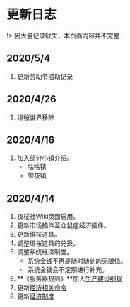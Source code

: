 # 更新日志

!> 因大量记录缺失，本页面内容并不完整

## 2020/5/4

1. 更新劳动节活动记录

## 2020/4/26

1. 绯桜世界移除

## 2020/4/16

1. 加入部分小镇介绍。
    - 咕咕镇
    - 雪夜镇

## 2020/4/14

1. 夜桜社Wiki页面启用。
2. 更新市场插件至仓鼠症经济插件。
3. 更新绯桜道具。
4. 调整绯桜道具的兑换。
5. 调整系统经济制度。
    - 系统金钱不再是随时随刻的无限值。
    - 系统金钱会不定期进行补充。
6. **《服务器规则》**加入[生产建设细规](NS_Server/rules?id=_4-生产建设细规)
7. 更新[经济相关命令](NS_Server/commands?id=经济相关命令)
8. 更新[经济制度](NS_Server/eco.md)
